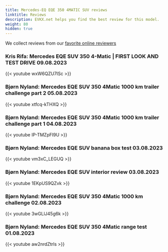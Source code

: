 ```yaml
---
title: Mercedes-EQ EQE 350 4MATIC SUV reviews
linktitle: Reviews
description: EVKX.net helps you find the best review for this model. 
weight: 80
hidden: true
---
```

<object type="image/svg+xml" data="../modelnavigation.svg"></object>
We collect reviews from our [favorite online reviewers](/guides/evreviewers/)

### Kris Rifa: Mercedes EQE SUV 350 4-Matic | FIRST LOOK AND TEST DRIVE 09.08.2023

{{< youtube wxW6QZU7ISc >}}

### Bjørn Nyland: Mercedes EQE SUV 350 4Matic 1000 km trailer challenge part 2 05.08.2023

{{< youtube xtfcq-kTHXQ >}}

### Bjørn Nyland: Mercedes EQE SUV 350 4Matic 1000 km trailer challenge part 1 04.08.2023

{{< youtube IP-TMZpFI9U >}}

### Bjørn Nyland: Mercedes EQE SUV banana box test 03.08.2023

{{< youtube vm3xC_LEGUQ >}}

### Bjørn Nyland: Mercedes EQE SUV interior review 03.08.2023

{{< youtube 1EKpUS9QZvk >}}

### Bjørn Nyland: Mercedes EQE SUV 350 4Matic 1000 km challenge 02.08.2023

{{< youtube 3wGLlJ45g6k >}}

### Bjørn Nyland: Mercedes EQE SUV 350 4Matic range test 01.08.2023

{{< youtube aw2nrdZtrls >}}


